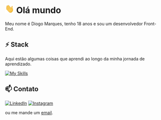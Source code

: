 # <img src="https://raw.githubusercontent.com/ABSphreak/ABSphreak/master/gifs/Hi.gif" width="30px" height="30px"> Olá mundo
Meu nome é Diogo Marques, tenho 18 anos e sou um desenvolvedor Front-End.

## ⚡ Stack

Aqui estão algumas coisas que aprendi ao longo da minha jornada de aprendizado.

[![My Skills](https://skillicons.dev/icons?i=html,css,js,ts,react,nextjs,sass,styledcomponents,nodejs,docker)](https://skillicons.dev)

## 📫 Contato
[![LinkedIn](https://img.shields.io/badge/LinkedIn-0077B5?style=for-the-badge&logo=linkedin&logoColor=white)](https://www.linkedin.com/in/diogo-marques-719950221/) 
[![Instagram](https://img.shields.io/badge/Instagram-%23E4405F.svg?style=for-the-badge&logo=Instagram&logoColor=white)](https://www.instagram.com/diogomv.dev/)


ou me mande um [email](mailto:contato.diogoamv@gmail.com).
